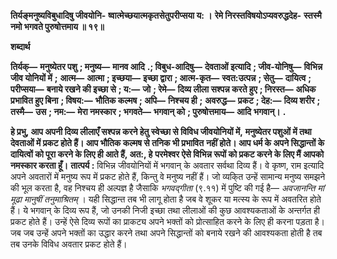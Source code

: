 **तिर्यङ्मनुष्यविबुधादिषु जीवयोनि-** **ष्वात्मेच्छयात्मकृतसेतुपरीप्सया य: ।** **रेमे निरस्तविषयोऽप्यवरुद्धदेह-** **स्तस्मै नमो भगवते पुरुषोत्तमाय ॥ १९॥** 

**शब्दार्थ** 

**तिर्यक्—** **मनुष्येतर पशु** **; मनुष्य—** **मानव आदि** **.; विबुध-आदिषु—** **देवताओं इत्यादि** **; जीव-योनिषु—** **विभिन्न जीव योनियों में** **;** **आत्म—** **आत्मा** **; इच्छया—** **इच्छा द्वारा** **; आत्म-कृत—** **स्वत:उत्पन्न** **; सेतु—** **दायित्व** **; परीप्सया—** **बनाये रखने की इच्छा से** **; य:—** **जो** **; रेमे—** **दिव्य लीला सश्पन्न करते हुए** **; निरस्त—** **अधिक प्रभावित हुए बिना** **; विषय:—** **भौतिक कल्मष** **; अपि—** **निश्चय ही** **;** **अवरुद्ध—** **प्रकट** **; देह:—** **दिव्य शरीर** **; तस्मै—** **उस** **; नम:—** **मेरा नमस्कार** **; भगवते—** **भगवान् को** **; पुरुषोत्तमाय—** **आदि** **भगवान्।** **.** 

**हे प्रभु, आप अपनी दिव्य लीलाएँ सश्पन्न करने हेतु स्वेच्छा से विविध जीवयोनियों में,** **मनुष्येतर पशुओं में तथा देवताओं में प्रकट होते हैं। आप भौतिक कल्मष से तनिक भी प्रभावित** **नहीं होते। आप धर्म के अपने सिद्धान्तों के दायित्वों को पूरा करने के लिए ही आते हैं, अत:, हे** **परमेश्वर ऐसे विभिन्न रूपों को प्रकट करने के लिए मैं आपको नमस्कार करता हूँ।** **तात्पर्य :** विभिन्न जीवयोनियों में भगवान् के अवतार सर्वथा दिव्य हैं। वे कृष्ण, राम इत्यादि अपने अवतारों में मनुष्य रूप में प्रकट होते हैं, किन्तु वे मनुष्य नहीं हैं। जो व्यकि्त उन्हें सामान्य मनुष्य समझने की भूल करता है, वह निश्चय ही अल्पज्ञ है जैसाकि *भगवद्गीता* (९.११) में पुष्टि की गई है— *अवजानन्ति मां मूढा मानुषीं तनुमाश्रितम्* । यही सिद्धान्त तब भी लागू होता है जब वे शूकर या मत्स्य के रूप में अवतरित होते हैं। ये भगवान् के दिव्य रूप हैं, जो उनकी निजी इच्छा तथा लीलाओं की कुछ आवश्यकताओं के अन्तर्गत ही प्रकट होते हैं। उन्हें ऐसे दिव्य रूपों का प्राकट्य अपने भक्तों को प्रोत्साहित करने के लिए ही करना पड़ता है। जब जब उन्हें अपने भक्तों का उद्धार करने तथा अपने सिद्धान्तों को बनाये रखने की आवश्यकता होती है तब तब उनके विविध अवतार प्रकट होते हैं।  